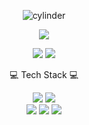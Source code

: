 <div align="center">

![cylinder](https://capsule-render.vercel.app/api?type=waving&color=timeGradient&text=Welcome%20To%20Alcoholrithm's%20profile%20&fontAlignY=45&fontSize=50&height=250&fontColor=FFFFFF)


  
<img src="https://github-readme-stats.vercel.app/api?username=Alcoholrithm&show_icons=true" />
  
<p float="left">
  
<img src="https://github-readme-stats.vercel.app/api/top-langs/?username=Alcoholrithm&layout=compact" />
  

<img src="http://mazassumnida.wtf/api/pastel/generate_badge?boj=kmiiiaa"/>

</p>
  
💻 Tech Stack 💻 <br>
  
<img src="https://img.shields.io/badge/Python-3776AB?style=for-the-badge&logo=Python&logoColor=white&color=yellow">
<img src="https://img.shields.io/badge/C++-00599C?style=for-the-badge&logo=C%2B%2B&logoColor=white&color=blue">
<br>
<img src="https://img.shields.io/badge/TensorFlow-FF6F00?style=for-the-badge&logo=TensorFlow&logoColor=white&color=orange">
<img src="https://img.shields.io/badge/Pytorch-EE4C2C?style=for-the-badge&logo=Pytorch&logoColor=white&color=red">
<img src="https://img.shields.io/badge/Docker-2496ED?style=for-the-badge&logo=Docker&logoColor=white&color=dodgerblue">
</div>
